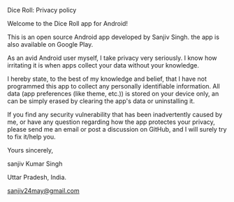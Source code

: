 Dice Roll: Privacy policy

Welcome to the Dice Roll app for Android!

This is an open source Android app developed by Sanjiv Singh. the app is also available on Google Play.

As an avid Android user myself, I take privacy very seriously. I know how irritating it is when apps collect your data without your knowledge.

I hereby state, to the best of my knowledge and belief, that I have not programmed this app to collect any personally identifiable information. 
All data (app preferences (like theme, etc.)) is stored on your device only, an can be simply erased by clearing the app's data or uninstalling it.

If you find any security vulnerability that has been inadvertently caused by me, or have any question regarding how the app protectes your privacy, please send me an email or post a discussion on GitHub, and I will surely try to fix it/help you.

Yours sincerely,

sanjiv Kumar Singh

Uttar Pradesh, India.

sanjiv24may@gmail.com
